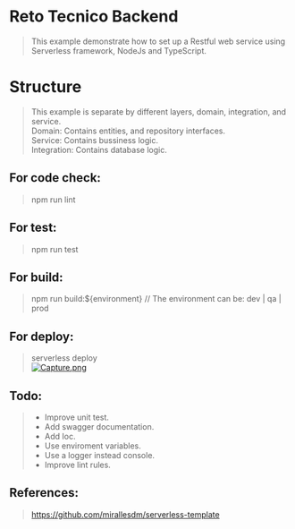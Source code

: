 # Reto Tecnico Backend
>This example demonstrate how to set up a Restful web service using Serverless framework, NodeJs and TypeScript.

# Structure

> This example is separate by different layers, domain, integration, and service.<br />
> Domain: Contains entities, and repository interfaces.<br />
> Service: Contains bussiness logic. <br />
> Integration: Contains database logic.

## For code check:

> npm run lint

## For test:

> npm run test

## For build:

> npm run build:${environment} // The environment can be: dev | qa | prod

## For deploy:

> serverless deploy<br />
>[![Capture.png](https://i.postimg.cc/vm2xM1X4/Capture.png)](https://postimg.cc/xkH131wQ)

## Todo:

> - Improve unit test.
> - Add swagger documentation.
> - Add Ioc.
> - Use enviroment variables.
> - Use a logger instead console.
> - Improve lint rules.

## References:

> https://github.com/mirallesdm/serverless-template



